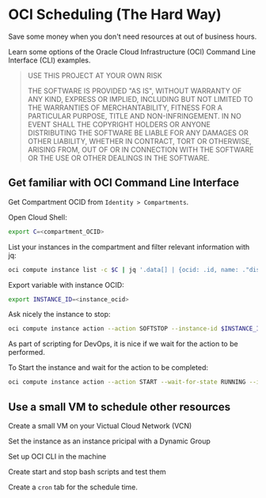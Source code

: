 # OCI Scheduling (The Hard Way)

Save some money when you don't need resources at out of business hours.

Learn some options of the Oracle Cloud Infrastructure (OCI) Command Line Interface (CLI) examples.

> USE THIS PROJECT AT YOUR OWN RISK
>
> THE SOFTWARE IS PROVIDED "AS IS", WITHOUT WARRANTY OF ANY KIND, EXPRESS OR IMPLIED, INCLUDING BUT NOT LIMITED TO THE WARRANTIES OF MERCHANTABILITY, FITNESS FOR A PARTICULAR PURPOSE, TITLE AND NON-INFRINGEMENT. IN NO EVENT SHALL THE COPYRIGHT HOLDERS OR ANYONE DISTRIBUTING THE SOFTWARE BE LIABLE FOR ANY DAMAGES OR OTHER LIABILITY, WHETHER IN CONTRACT, TORT OR OTHERWISE, ARISING FROM, OUT OF OR IN CONNECTION WITH THE SOFTWARE OR THE USE OR OTHER DEALINGS IN THE SOFTWARE.

## Get familiar with OCI Command Line Interface

Get Compartment OCID from `Identity > Compartments`.

Open Cloud Shell:

```bash
export C=<compartment_OCID>
```

List your instances in the compartment and filter relevant information with jq:

```bash
oci compute instance list -c $C | jq '.data[] | {ocid: .id, name: ."display-name", status: ."lifecycle-state"}'
```

Export variable with instance OCID:

```bash
export INSTANCE_ID=<instance_ocid>
```

Ask nicely the instance to stop:

```bash
oci compute instance action --action SOFTSTOP --instance-id $INSTANCE_ID
```

As part of scripting for DevOps, it is nice if we wait for the action to be performed.

To Start the instance and wait for the action to be completed:

```bash
oci compute instance action --action START --wait-for-state RUNNING --instance-id $INSTANCE_ID
```

## Use a small VM to schedule other resources

Create a small VM on your Victual Cloud Network (VCN)

Set the instance as an instance pricipal with a Dynamic Group

Set up OCI CLI in the machine

Create start and stop bash scripts and test them

Create a `cron` tab for the schedule time.

